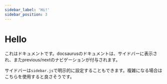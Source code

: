 ```yaml
---
sidebar_label: 'Hi!'
sidebar_position: 3
---
```


# Hello

これはドキュメントです。docsaurusのドキュメントは、サイドバーに表示され、またprevious/nextのナビゲーションが付与されます。

サイドバーは`sidebar.js`で明示的に設定することもできます。複雑になる場合はこちらを使用すると良さそうです。
